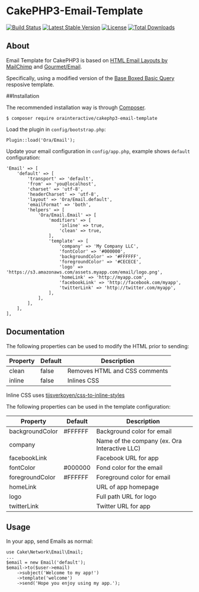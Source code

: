 # CakePHP3-Email-Template

[![Build Status](https://travis-ci.org/OraInteractive/CakePHP3-Email-Template.svg?branch=develop)](https://travis-ci.org/OraInteractive/CakePHP3-Email-Template)
[![Latest Stable Version](https://poser.pugx.org/orainteractive/cakephp3-email-template/v/stable)](https://packagist.org/packages/orainteractive/cakephp3-email-template)
[![License](https://poser.pugx.org/orainteractive/cakephp3-email-template/license)](https://packagist.org/packages/orainteractive/cakephp3-email-template)
[![Total Downloads](https://poser.pugx.org/orainteractive/cakephp3-email-template/downloads)](https://packagist.org/packages/orainteractive/cakephp3-email-template)

## About

Email Template for CakePHP3 is based on [HTML Email Layouts by MailChimp](https://github.com/mailchimp/Email-Blueprints) and [Gourmet/Email](https://github.com/gourmet/email).

Specifically, using a modified version of the [Base Boxed Basic Query](https://github.com/mailchimp/email-blueprints/blob/master/responsive-templates/base_boxed_basic_query.html) resposive template.

##Installation

The recommended installation way is through [Composer](https://getcomposer.org).

    $ composer require orainteractive/cakephp3-email-template

Load the plugin in `config/bootstrap.php`:

    Plugin::load('Ora/Email');

Update your email configuration in `config/app.php`, example shows `default` configuration:

    'Email' => [
    	'default' => [
    		'transport' => 'default',
    		'from' => 'you@localhost',
            'charset' => 'utf-8',
            'headerCharset' => 'utf-8',
            'layout' => 'Ora/Email.default',
            'emailFormat' => 'both',
            'helpers' => [
                'Ora/Email.Email' => [
                    'modifiers' => [
                        'inline' => true,
                        'clean' => true,
                    ],
                    'template' => [
                        'company' => 'My Company LLC',
                        'fontColor' => '#000000',
                        'backgroundColor' => '#FFFFFF',
                        'foregroundColor' => '#CECECE',
                        'logo' => 'https://s3.amazonaws.com/assets.myapp.com/email/logo.png',
                        'homeLink' => 'http://myapp.com',
                        'facebookLink' => 'http://facebook.com/myapp',
                        'twitterLink' => 'http://twitter.com/myapp',
                    ],
                ],
            ],
    	],
    ],

## Documentation

The following properties can be used to modify the HTML prior to sending:

| Property | Default | Description                   |
| -------- | ------- | ------------                  |
| clean    | false   | Removes HTML and CSS comments |
| inline   | false   | Inlines CSS                   |

Inline CSS uses [tijsverkoyen/css-to-inline-styles](https://github.com/tijsverkoyen/CssToInlineStyles)

The following properties can be used in the template configuration:

| Property        | Default | Description                                   |
| ----------------| ------- | --------------------------------------------- |
| backgroundColor | #FFFFFF | Background color for email                    |
| company         |         | Name of the company (ex. Ora Interactive LLC) |
| facebookLink    |         | Facebook URL for app                          |
| fontColor       | #000000 | Fond color for the email                      |
| foregroundColor | #FFFFFF | Foreground color for email                    |
| homeLink        |         | URL of app homepage                           |
| logo            |         | Full path URL for logo                        |
| twitterLink     |         | Twitter URL for app                           |

## Usage

In your app, send Emails as normal:

    use Cake\Network\Email\Email;
    ...
    $email = new Email('default');
    $email->to($user->email)
        ->subject('Welcome to my app!')
        ->template('welcome')
        ->send('Hope you enjoy using my app.');